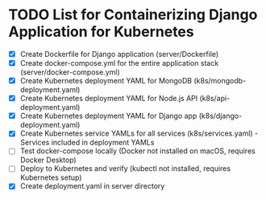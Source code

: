 # TODO List for Containerizing Django Application for Kubernetes

- [x] Create Dockerfile for Django application (server/Dockerfile)
- [x] Create docker-compose.yml for the entire application stack (server/docker-compose.yml)
- [x] Create Kubernetes deployment YAML for MongoDB (k8s/mongodb-deployment.yaml)
- [x] Create Kubernetes deployment YAML for Node.js API (k8s/api-deployment.yaml)
- [x] Create Kubernetes deployment YAML for Django app (k8s/django-deployment.yaml)
- [x] Create Kubernetes service YAMLs for all services (k8s/services.yaml) - Services included in deployment YAMLs
- [ ] Test docker-compose locally (Docker not installed on macOS, requires Docker Desktop)
- [ ] Deploy to Kubernetes and verify (kubectl not installed, requires Kubernetes setup)
- [x] Create deployment.yaml in server directory
